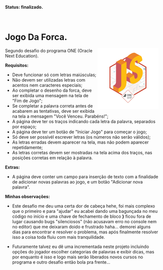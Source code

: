**Status: finalizado.**
<br>
<br>
<br>

# Jogo Da Forca.

<img src="images/badge-desafio-forca.png" alt="medalha por ter cumprido o segundo desafio do programa ONE" align="right" width="200"/>

Segundo desafio do programa ONE (Oracle Next Education).

**Requisitos:**
- Deve funcionar só com letras maiúsculas;
- Não devem ser utilizadas letras com acentos nem caracteres especiais;
- Ao completar o desenho da forca, deve ser exibida uma mensagem na tela de "Fim de Jogo";
- Se completar a palavra correta antes de acabarem as tentativas, deve ser exibida na tela a mensagem "Você Venceu. Parabéns!";
- A página deve ter os traços indicando cada letra da palavra, separados por espaço;
- A página deve ter um botão de "Iniciar Jogo" para começar o jogo;
- Só deve ser possívél escrever letras (os números não serão válidos);
- As letras erradas devem aparecer na tela, mas não podem aparecer repetidamente;
- As letras corretas devem ser mostradas na tela acima dos traços, nas posições corretas em relação à palavra.


**Extras:**
- A página deve conter um campo para inserção de texto com a finalidade de adicionar novas palavras ao jogo, e um botão "Adicionar nova palavra".

**Minhas observações:**
- Este desafio me deu uma certa dor de cabeça hehe, foi mais complexo que o primeiro e para "ajudar" eu acabei dando uma bagunçada no meu código no início e uma chave de fechamento de bloco **}** ficou fora de lugar causando bugs "silenciosos" (não acusavam erro no console nem no editor) que me deixaram doido e frustrado haha... demorei alguns dias para encontrar e resolver o problema, mas após finalmente resolver isso a coisa toda fluiu com mais tranquilidade.

- Futuramente talvez eu dê uma incrementada neste projeto incluindo opções do jogador escolher categorias de palavras e exibir dicas, mas por enquanto é isso e logo mais serão liberados novos cursos no programa e outro desafio então bola pra frente...
